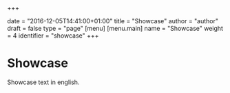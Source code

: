 +++

date = "2016-12-05T14:41:00+01:00"
title = "Showcase"
author = "author"
draft = false
type = "page"
[menu]
     [menu.main]
        name = "Showcase"
        weight = 4
        identifier = "showcase"
+++

# Showcase

Showcase text in english.
